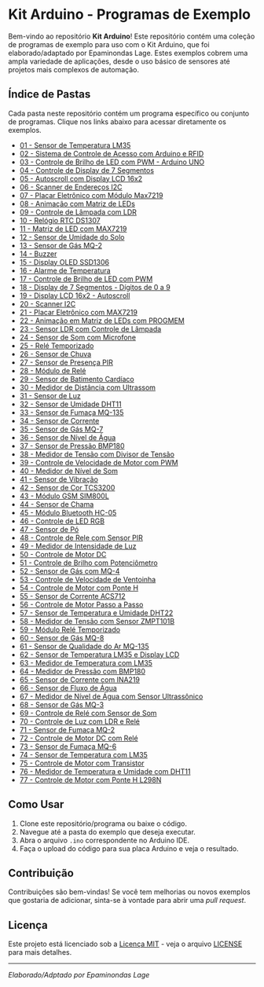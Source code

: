 # Kit Arduino - Programas de Exemplo

Bem-vindo ao repositório **Kit Arduino**! Este repositório contém uma coleção de programas de exemplo para uso com o Kit Arduino, que foi elaborado/adaptado por Epaminondas Lage. Estes exemplos cobrem uma ampla variedade de aplicações, desde o uso básico de sensores até projetos mais complexos de automação.

## Índice de Pastas

Cada pasta neste repositório contém um programa específico ou conjunto de programas. Clique nos links abaixo para acessar diretamente os exemplos.

- [01 - Sensor de Temperatura LM35](https://github.com/Epaminondaslage/Kit-Arduino/tree/main/Programas%20de%20exemplo/exemplo_sensor_lm35)
- [02 - Sistema de Controle de Acesso com Arduino e RFID](https://github.com/Epaminondaslage/Kit-Arduino/tree/main/Programas%20de%20exemplo/exemplo_Abrir_porta_com_RFID)
- [03 - Controle de Brilho de LED com PWM - Arduino UNO](https://github.com/Epaminondaslage/Kit-Arduino/tree/main/Programas%20de%20exemplo/exemplo_Controle_de_Brilho_de_LED_PWM)
- [04 - Controle de Display de 7 Segmentos](https://github.com/Epaminondaslage/Kit-Arduino/tree/main/Programas%20de%20exemplo/exemplo_Display_7_segmentos)
- [05 - Autoscroll com Display LCD 16x2](https://github.com/Epaminondaslage/Kit-Arduino/tree/main/Programas%20de%20exemplo/exemplo_Display_LCD_Autoscroll)
- [06 - Scanner de Endereços I2C](https://github.com/Epaminondaslage/Kit-Arduino/tree/main/Programas%20de%20exemplo/exemplo_I2C_address_discover)
- [07 - Placar Eletrônico com Módulo Max7219](https://github.com/Epaminondaslage/Kit-Arduino/tree/main/Programas%20de%20exemplo/exemplo_Matriz_de_led_8x8_Placar_eletronico_I)
- [08 - Animação com Matriz de LEDs](https://github.com/Epaminondaslage/Kit-Arduino/tree/main/Programas%20de%20exemplo/exemplo_Matriz_de_led_8x8_animacao)
- [09 - Controle de Lâmpada com LDR](https://github.com/Epaminondaslage/Kit-Arduino/tree/main/Programas%20de%20exemplo/exemplo_Monitorando_luminosidade_com_LDR)
- [10 - Relógio RTC DS1307]()
- [11 - Matriz de LED com MAX7219]()
- [12 - Sensor de Umidade do Solo]()
- [13 - Sensor de Gás MQ-2]()
- [14 - Buzzer]()
- [15 - Display OLED SSD1306]()
- [16 - Alarme de Temperatura]()
- [17 - Controle de Brilho de LED com PWM]()
- [18 - Display de 7 Segmentos - Dígitos de 0 a 9]()
- [19 - Display LCD 16x2 - Autoscroll]()
- [20 - Scanner I2C]()
- [21 - Placar Eletrônico com MAX7219]()
- [22 - Animação em Matriz de LEDs com PROGMEM]()
- [23 - Sensor LDR com Controle de Lâmpada]()
- [24 - Sensor de Som com Microfone]()
- [25 - Relé Temporizado]()
- [26 - Sensor de Chuva]()
- [27 - Sensor de Presença PIR]()
- [28 - Módulo de Relé]()
- [29 - Sensor de Batimento Cardíaco]()
- [30 - Medidor de Distância com Ultrassom]()
- [31 - Sensor de Luz]()
- [32 - Sensor de Umidade DHT11]()
- [33 - Sensor de Fumaça MQ-135]()
- [34 - Sensor de Corrente]()
- [35 - Sensor de Gás MQ-7]()
- [36 - Sensor de Nível de Água]()
- [37 - Sensor de Pressão BMP180]()
- [38 - Medidor de Tensão com Divisor de Tensão]()
- [39 - Controle de Velocidade de Motor com PWM]()
- [40 - Medidor de Nível de Som]()
- [41 - Sensor de Vibração]()
- [42 - Sensor de Cor TCS3200]()
- [43 - Módulo GSM SIM800L]()
- [44 - Sensor de Chama]()
- [45 - Módulo Bluetooth HC-05]()
- [46 - Controle de LED RGB]()
- [47 - Sensor de Pó]()
- [48 - Controle de Rele com Sensor PIR]()
- [49 - Medidor de Intensidade de Luz]()
- [50 - Controle de Motor DC]()
- [51 - Controle de Brilho com Potenciômetro]()
- [52 - Sensor de Gás com MQ-4]()
- [53 - Controle de Velocidade de Ventoinha]()
- [54 - Controle de Motor com Ponte H]()
- [55 - Sensor de Corrente ACS712]()
- [56 - Controle de Motor Passo a Passo]()
- [57 - Sensor de Temperatura e Umidade DHT22]()
- [58 - Medidor de Tensão com Sensor ZMPT101B]()
- [59 - Módulo Relé Temporizado]()
- [60 - Sensor de Gás MQ-8]()
- [61 - Sensor de Qualidade do Ar MQ-135]()
- [62 - Sensor de Temperatura LM35 e Display LCD]()
- [63 - Medidor de Temperatura com LM35]()
- [64 - Medidor de Pressão com BMP180]()
- [65 - Sensor de Corrente com INA219]()
- [66 - Sensor de Fluxo de Água]()
- [67 - Medidor de Nível de Água com Sensor Ultrassônico]()
- [68 - Sensor de Gás MQ-3]()
- [69 - Controle de Relé com Sensor de Som]()
- [70 - Controle de Luz com LDR e Relé]()
- [71 - Sensor de Fumaça MQ-2]()
- [72 - Controle de Motor DC com Relé]()
- [73 - Sensor de Fumaça MQ-6]()
- [74 - Sensor de Temperatura com LM35]()
- [75 - Controle de Motor com Transistor]()
- [76 - Medidor de Temperatura e Umidade com DHT11]()
- [77 - Controle de Motor com Ponte H L298N]()

## Como Usar

1. Clone este repositório/programa ou baixe o código.
2. Navegue até a pasta do exemplo que deseja executar.
3. Abra o arquivo `.ino` correspondente no Arduino IDE.
4. Faça o upload do código para sua placa Arduino e veja o resultado.

## Contribuição

Contribuições são bem-vindas! Se você tem melhorias ou novos exemplos que gostaria de adicionar, sinta-se à vontade para abrir uma *pull request*.

## Licença

Este projeto está licenciado sob a [Licença MIT](https://opensource.org/licenses/MIT) - veja o arquivo [LICENSE](https://github.com/Epaminondaslage/Kit-Arduino/blob/main/LICENSE) para mais detalhes.

---

*Elaborado/Adptado por Epaminondas Lage*
